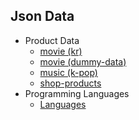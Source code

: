 ## Json Data

- Product Data
  - [movie (kr)](https://janghwanpark.github.io/data-storage/json-data/product-data/movie.json)
  - [movie (dummy-data)](https://janghwanpark.github.io/data-storage/json-data/product-data/movie-data.json)
  - [music (k-pop)](https://janghwanpark.github.io/data-storage/json-data/product-data/music.json)
  - [shop-products](https://janghwanpark.github.io/data-storage/json-data/product-data/shop-products.json)
- Programming Languages
  - [Languages](https://janghwanpark.github.io/data-storage/json-data/programming-languages/languages.json)
